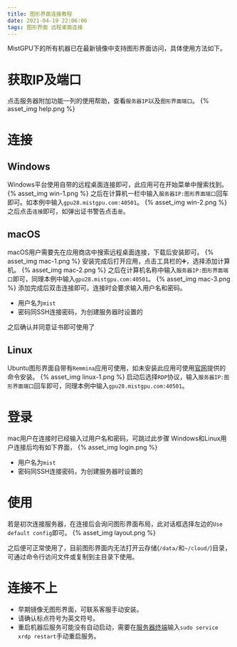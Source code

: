 ```yaml
---
title: 图形界面连接教程
date: 2021-04-19 22:06:06
tags: 图形界面 远程桌面连接
---
```


MistGPU下的所有机器已在最新镜像中支持图形界面访问，具体使用方法如下。

# 获取IP及端口

点击服务器附加功能一列的使用帮助，查看`服务器IP`以及`图形界面端口`。
{% asset_img help.png %}

# 连接
## Windows

Windows平台使用自带的远程桌面连接即可，此应用可在开始菜单中搜索找到。
{% asset_img win-1.png %}
之后在计算机一栏中输入`服务器IP:图形界面端口`回车即可。如本例中输入`gpu28.mistgpu.com:40501`。
{% asset_img win-2.png %}
之后点击`连接`即可，如弹出证书警告点击`是`。

## macOS

macOS用户需要先在应用商店中搜索远程桌面连接，下载后安装即可。
{% asset_img mac-1.png %}
安装完成后打开应用，点击工具栏的➕，选择添加计算机。
{% asset_img mac-2.png %}
之后在计算机名称中输入`服务器IP:图形界面端口`即可，同理本例中输入`gpu28.mistgpu.com:40501`。
{% asset_img mac-3.png %}
添加完成后双击连接即可。连接时会要求输入用户名和密码。

- 用户名为`mist`
- 密码同SSH连接密码，为创建服务器时设置的

之后确认并同意证书即可使用了

## Linux

Ubuntu图形界面自带有`Remmina`应用可使用，如未安装此应用可使用[官网](https://remmina.org/how-to-install-remmina/#ubuntu)提供的命令安装。
{% asset_img linux-1.png %}
启动后选择`RDP`协议，输入`服务器IP:图形界面端口`回车即可，同理本例中输入`gpu28.mistgpu.com:40501`。

# 登录

mac用户在连接时已经输入过用户名和密码，可跳过此步骤
Windows和Linux用户连接后均有如下界面，
{% asset_img login.png %}

- 用户名为`mist`
- 密码同SSH连接密码，为创建服务器时设置的

# 使用

若是初次连接服务器，在连接后会询问图形界面布局，此对话框选择左边的`Use default config`即可。
{% asset_img layout.png %}

之后便可正常使用了，目前图形界面内无法打开云存储(`/data/`和`~/cloud/`)目录，可通过命令行访问文件或复制到主目录下使用。

# 连接不上

- 早期镜像无图形界面，可联系客服手动安装。
- 请确认标点符号为英文符号。
- 重启机器后服务可能没有自动启动，需要在[服务器终端](http://blog.mistgpu.com/2021/02/03/SSH%E8%BF%9E%E6%8E%A5%E6%95%99%E7%A8%8B/)输入`sudo service xrdp restart`手动重启服务。
